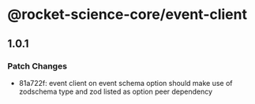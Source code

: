 # @rocket-science-core/event-client

## 1.0.1

### Patch Changes

- 81a722f: event client on event schema option should make use of zodschema type and zod listed as option peer dependency
